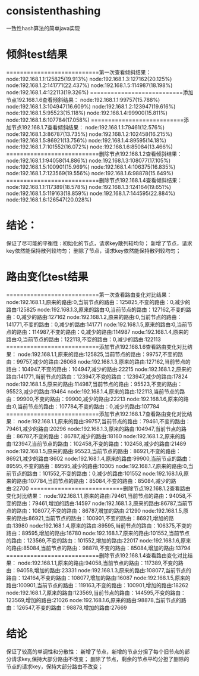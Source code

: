 # consistenthashing
一致性hash算法的简单java实现

# 倾斜test结果
===========================第一次查看倾斜结果：
node:192.168.1.1:125825(19.913%)
node:192.168.1.3:127162(20.125%)
node:192.168.1.2:141771(22.437%)
node:192.168.1.5:114987(18.198%)
node:192.168.1.4:122113(19.326%)
===========================添加节点192.168.1.6查看倾斜结果：
node:192.168.1.1:99757(15.788%)
node:192.168.1.3:104947(16.609%)
node:192.168.1.2:123947(19.616%)
node:192.168.1.5:95523(15.118%)
node:192.168.1.4:99900(15.811%)
node:192.168.1.6:107784(17.058%)
===========================添加节点192.168.1.7查看倾斜结果：
node:192.168.1.1:79461(12.576%)
node:192.168.1.3:86787(13.735%)
node:192.168.1.2:102458(16.215%)
node:192.168.1.5:86921(13.756%)
node:192.168.1.4:89595(14.18%)
node:192.168.1.7:101552(16.072%)
node:192.168.1.6:85084(13.466%)
===========================删除节点192.168.1.2查看倾斜结果：
node:192.168.1.1:94058(14.886%)
node:192.168.1.3:108077(17.105%)
node:192.168.1.5:100901(15.969%)
node:192.168.1.4:106375(16.835%)
node:192.168.1.7:123569(19.556%)
node:192.168.1.6:98878(15.649%)
===========================删除节点192.168.1.4查看倾斜结果：
node:192.168.1.1:117389(18.578%)
node:192.168.1.3:124164(19.651%)
node:192.168.1.5:119163(18.859%)
node:192.168.1.7:144595(22.884%)
node:192.168.1.6:126547(20.028%)

# 结论：
  保证了尽可能的平衡性 :
    初始化的节点，请求key散列较均匀；
    新增了节点，请求key依然能保持散列较均匀；
    删除了节点，请求key依然能保持散列较均匀；

# 路由变化test结果
===========================第一次查看路由变化对比结果：
node:192.168.1.1,原来的路由:0,当前节点的路由：125825,不变的路由：0,减少的路由:125825
node:192.168.1.3,原来的路由:0,当前节点的路由：127162,不变的路由：0,减少的路由:127162
node:192.168.1.2,原来的路由:0,当前节点的路由：141771,不变的路由：0,减少的路由:141771
node:192.168.1.5,原来的路由:0,当前节点的路由：114987,不变的路由：0,减少的路由:114987
node:192.168.1.4,原来的路由:0,当前节点的路由：122113,不变的路由：0,减少的路由:122113
===========================添加节点192.168.1.6查看路由变化对比结果：
node:192.168.1.1,原来的路由:125825,当前节点的路由：99757,不变的路由：99757,减少的路由:26068
node:192.168.1.3,原来的路由:127162,当前节点的路由：104947,不变的路由：104947,减少的路由:22215
node:192.168.1.2,原来的路由:141771,当前节点的路由：123947,不变的路由：123947,减少的路由:17824
node:192.168.1.5,原来的路由:114987,当前节点的路由：95523,不变的路由：95523,减少的路由:19464
node:192.168.1.4,原来的路由:122113,当前节点的路由：99900,不变的路由：99900,减少的路由:22213
node:192.168.1.6,原来的路由:0,当前节点的路由：107784,不变的路由：0,减少的路由:107784
===========================添加节点192.168.1.7查看路由变化对比结果：
node:192.168.1.1,原来的路由:99757,当前节点的路由：79461,不变的路由：79461,减少的路由:20296
node:192.168.1.3,原来的路由:104947,当前节点的路由：86787,不变的路由：86787,减少的路由:18160
node:192.168.1.2,原来的路由:123947,当前节点的路由：102458,不变的路由：102458,减少的路由:21489
node:192.168.1.5,原来的路由:95523,当前节点的路由：86921,不变的路由：86921,减少的路由:8602
node:192.168.1.4,原来的路由:99900,当前节点的路由：89595,不变的路由：89595,减少的路由:10305
node:192.168.1.7,原来的路由:0,当前节点的路由：101552,不变的路由：0,减少的路由:101552
node:192.168.1.6,原来的路由:107784,当前节点的路由：85084,不变的路由：85084,减少的路由:22700
===========================删除节点192.168.1.2查看路由变化对比结果：
node:192.168.1.1,原来的路由:79461,当前节点的路由：94058,不变的路由：79461,增加的路由:14597
node:192.168.1.3,原来的路由:86787,当前节点的路由：108077,不变的路由：86787,增加的路由:21290
node:192.168.1.5,原来的路由:86921,当前节点的路由：100901,不变的路由：86921,增加的路由:13980
node:192.168.1.4,原来的路由:89595,当前节点的路由：106375,不变的路由：89595,增加的路由:16780
node:192.168.1.7,原来的路由:101552,当前节点的路由：123569,不变的路由：101552,增加的路由:22017
node:192.168.1.6,原来的路由:85084,当前节点的路由：98878,不变的路由：85084,增加的路由:13794
===========================删除节点192.168.1.4查看路由变化对比结果：
node:192.168.1.1,原来的路由:94058,当前节点的路由：117389,不变的路由：94058,增加的路由:23331
node:192.168.1.3,原来的路由:108077,当前节点的路由：124164,不变的路由：108077,增加的路由:16087
node:192.168.1.5,原来的路由:100901,当前节点的路由：119163,不变的路由：100901,增加的路由:18262
node:192.168.1.7,原来的路由:123569,当前节点的路由：144595,不变的路由：123569,增加的路由:21026
node:192.168.1.6,原来的路由:98878,当前节点的路由：126547,不变的路由：98878,增加的路由:27669

# 结论
  保证了较高的单调性和分散性：
    新增了节点，新增的节点分担了每个旧节点的部分请求key,保持大部分路由不改变；
    删除了节点，剩余的节点平均分担了删除的节点的请求key，保持大部分路由不改变；
    
